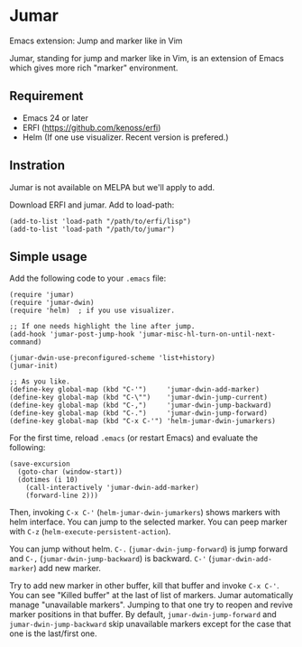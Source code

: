 Jumar
=====

Emacs extension: Jump and marker like in Vim

Jumar, standing for jump and marker like in Vim, is an extension of Emacs which
gives more rich "marker" environment.


## Requirement

- Emacs 24 or later
- ERFI (https://github.com/kenoss/erfi)
- Helm (If one use visualizer.  Recent version is prefered.)


## Instration

Jumar is not available on MELPA but we'll apply to add.

Download ERFI and jumar.  Add to load-path:

```emacs-lisp
(add-to-list 'load-path "/path/to/erfi/lisp")
(add-to-list 'load-path "/path/to/jumar")
```


## Simple usage

Add the following code to your `.emacs` file:

```emacs-lisp
(require 'jumar)
(require 'jumar-dwin)
(require 'helm)  ; if you use visualizer.

;; If one needs highlight the line after jump.
(add-hook 'jumar-post-jump-hook 'jumar-misc-hl-turn-on-until-next-command)

(jumar-dwin-use-preconfigured-scheme 'list+history)
(jumar-init)

;; As you like.
(define-key global-map (kbd "C-'")     'jumar-dwin-add-marker)
(define-key global-map (kbd "C-\"")    'jumar-dwin-jump-current)
(define-key global-map (kbd "C-,")     'jumar-dwin-jump-backward)
(define-key global-map (kbd "C-.")     'jumar-dwin-jump-forward)
(define-key global-map (kbd "C-x C-'") 'helm-jumar-dwin-jumarkers)
```

For the first time, reload `.emacs` (or restart Emacs) and evaluate the following:

```
(save-excursion
  (goto-char (window-start))
  (dotimes (i 10)
    (call-interactively 'jumar-dwin-add-marker)
    (forward-line 2)))
```

Then, invoking `C-x C-'` (`helm-jumar-dwin-jumarkers`) shows markers with helm interface.
You can jump to the selected marker.  You can peep marker with `C-z`
(`helm-execute-persistent-action`).

You can jump without helm.  `C-.` (`jumar-dwin-jump-forward`) is jump forward and
`C-,` (`jumar-dwin-jump-backward`) is backward.  `C-'` (`jumar-dwin-add-marker`) add new marker.

Try to add new marker in other buffer, kill that buffer and invoke `C-x C-'`.  You can see
"Killed buffer" at the last of list of markers.  Jumar automatically manage "unavailable markers".
Jumping to that one try to reopen and revive marker positions in that buffer.
By default, `jumar-dwin-jump-forward` and `jumar-dwin-jump-backward` skip unavailable markers
except for the case that one is the last/first one.
